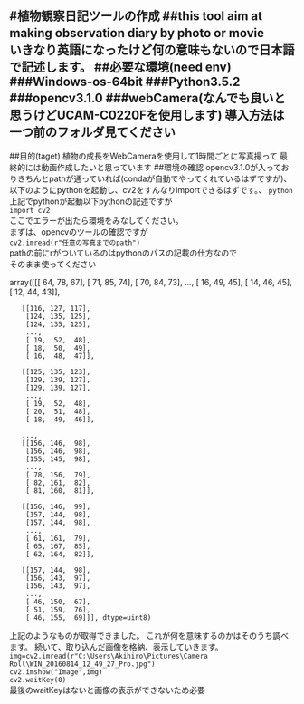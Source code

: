 #植物観察日記ツールの作成
##this tool aim at making observation diary by photo or movie　　
いきなり英語になったけど何の意味もないので日本語で記述します。
##必要な環境(need env)
###Windows-os-64bit
###Python3.5.2
###opencv3.1.0
###webCamera(なんでも良いと思うけどUCAM-C0220Fを使用します)
導入方法は一つ前のフォルダ見てください
---

##目的(taget)
植物の成長をWebCameraを使用して1時間ごとに写真撮って
最終的には動画作成したいと思っています
##環境の確認
opencv3.1.0が入っておりきちんとpathが通っていれば(condaが自動でやってくれているはずですが)、  
以下のようにpythonを起動し、cv2をすんなりimportできるはずです。、
`python`
上記でpythonが起動以下pythonの記述ですが  
`import cv2`  
ここでエラーが出たら環境をみなしてください。  
まずは、opencvのツールの確認ですが  
`cv2.imread(r"任意の写真までのpath")`  
pathの前にrがついているのはpythonのパスの記載の仕方なので  
そのまま使ってください  
>
array([[[ 64,  78,  67],
        [ 71,  85,  74],
        [ 70,  84,  73],
        ...,
        [ 16,  49,  45],
        [ 14,  46,  45],
        [ 12,  44,  43]],

       [[116, 127, 117],
        [124, 135, 125],
        [124, 135, 125],
        ...,
        [ 19,  52,  48],
        [ 18,  50,  49],
        [ 16,  48,  47]],

       [[125, 135, 123],
        [129, 139, 127],
        [129, 139, 127],
        ...,
        [ 19,  52,  48],
        [ 20,  51,  48],
        [ 18,  49,  46]],

       ...,
       [[156, 146,  98],
        [156, 146,  98],
        [155, 145,  98],
        ...,
        [ 78, 156,  79],
        [ 82, 161,  82],
        [ 81, 160,  81]],

       [[156, 146,  99],
        [157, 144,  98],
        [157, 144,  98],
        ...,
        [ 61, 161,  79],
        [ 65, 167,  85],
        [ 62, 164,  82]],

       [[157, 144,  98],
        [156, 143,  97],
        [156, 143,  97],
        ...,
        [ 46, 150,  67],
        [ 51, 159,  76],
        [ 46, 155,  69]]], dtype=uint8)
        
上記のようなものが取得できました。
これが何を意味するのかはそのうち調べます。
続いて、取り込んだ画像を格納、表示していきます。  
`img=cv2.imread(r"C:\Users\Akihiro\Pictures\Camera Roll\WIN_20160814_12_49_27_Pro.jpg")`  
`cv2.imshow("Image",img)`  
`cv2.waitKey(0)`  
最後のwaitKeyはないと画像の表示ができないため必要  

